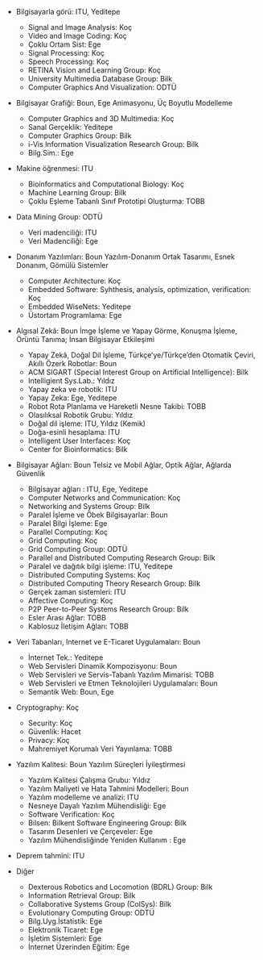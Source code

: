 - Bilgisayarla görü: ITU, Yeditepe

	- Signal and Image Analysis: Koç
	- Video and Image Coding: Koç
	- Çoklu Ortam Sist: Ege
	- Signal Processing: Koç
	- Speech Processing: Koç
	- RETINA Vision and Learning Group: Koç
	- University Multimedia Database Group: Bilk
	- Computer Graphics And Visualization: ODTÜ

- Bilgisayar Grafiği: Boun, Ege
	Animasyonu, Üç Boyutlu Modelleme

	- Computer Graphics and 3D Multimedia: Koç
	- Sanal Gerçeklik: Yeditepe
	- Computer Graphics Group: Bilk
	- i-Vis Information Visualization Research Group: Bilk
	- Bilg.Sim.: Ege

- Makine öğrenmesi: ITU
	
	- Bioinformatics and Computational Biology: Koç
	- Machine Learning Group: Bilk
	- Çoklu Eşleme Tabanlı Sınıf Prototipi Oluşturma: TOBB

- Data Mining Group: ODTÜ
	
	- Veri madenciliği: ITU
	- Veri Madenciliği: Ege

- Donanım Yazılımları: Boun
	Yazılım-Donanım Ortak Tasarımı, Esnek Donanım, 
	Gömülü Sistemler

	- Computer Architecture: Koç
	- Embedded Software: Syhthesis, analysis, optimization, 
	  verification: Koç
	- Embedded WiseNets: Yeditepe
	- Üstortam Programlama: Ege

- Algısal Zekâ: Boun
	İmge İşleme ve Yapay Görme, Konuşma İşleme, Örüntü Tanıma;
	İnsan Bilgisayar Etkileşimi

	- Yapay Zekâ, Doğal Dil İşleme, Türkçe’ye/Türkçe’den 
	  Otomatik Çeviri, Akıllı Özerk Robotlar: Boun
	- ACM SIGART (Special Interest Group on 
	  Artificial Intelligence): Bilk
	- Intelligient Sys.Lab.: Yıldız
	- Yapay zeka ve robotik: ITU
	- Yapay Zeka: Ege, Yeditepe
	- Robot Rota Planlama ve Hareketli Nesne Takibi: TOBB
	- Olasılıksal Robotik Grubu: Yıldız
	- Doğal dil işleme: ITU, Yıldız (Kemik)
	- Doğa-esinli hesaplama: ITU
	- Intelligent User Interfaces: Koç
	- Center for Bioinformatics: Bilk

- Bilgisayar Ağları: Boun
	Telsiz ve Mobil Ağlar, Optik Ağlar, Ağlarda Güvenlik

	- Bilgisayar ağları : ITU, Ege, Yeditepe
	- Computer Networks and Communication: Koç
	- Networking and Systems Group: Bilk
	- Paralel İşleme ve Öbek Bilgisayarlar: Boun
	- Paralel Bilgi İşleme: Ege
	- Parallel Computing: Koç
	- Grid Computing: Koç
	- Grid Computing Group: ODTÜ
	- Parallel and Distributed Computing Research Group: Bilk
	- Paralel ve dağıtık bilgi işleme: ITU, Yeditepe
	- Distributed Computing Systems: Koç
	- Distributed Computing Theory Research Group: Bilk
	- Gerçek zaman sistemleri: ITU
	- Affective Computing: Koç
	- P2P Peer-to-Peer Systems Research Group: Bilk
	- Esler Arası Ağlar: TOBB
	- Kablosuz İletişim Ağları: TOBB

- Veri Tabanları, Internet ve E-Ticaret Uygulamaları: Boun

	- İnternet Tek.: Yeditepe
	- Web Servisleri Dinamik Kompozisyonu: Boun
	- Web Servisleri ve Servis-Tabanlı Yazılım Mimarisi: TOBB
	- Web Servisleri ve Etmen Teknolojileri Uygulamaları: Boun
	- Semantik Web: Boun, Ege

- Cryptography: Koç

	- Security: Koç
	- Güvenlik: Hacet
	- Privacy: Koç
	- Mahremiyet Korumalı Veri Yayınlama: TOBB

- Yazılım Kalitesi: Boun
	Yazılım Süreçleri İyileştirmesi

	- Yazılım Kalitesi Çalışma Grubu: Yıldız
	- Yazılım Maliyeti ve Hata Tahmini Modelleri: Boun
	- Yazılım modelleme ve analizi: ITU
	- Nesneye Dayalı Yazılım Mühendisliği: Ege
	- Software Verification: Koç
	- Bilsen: Bilkent Software Engineering Group: Bilk
	- Tasarım Desenleri ve Çerçeveler: Ege
	- Yazılım Mühendisliğinde Yeniden Kullanım : Ege

- Deprem tahmini: ITU

- Diğer

	- Dexterous Robotics and Locomotion (BDRL) Group: Bilk
	- Information Retrieval Group: Bilk
	- Collaborative Systems Group (ColSys): Bilk
	- Evolutionary Computing Group: ODTÜ
	- Bilg.Uyg.İstatistik: Ege
	- Elektronik Ticaret: Ege
	- İşletim Sistemleri: Ege
	- İnternet Üzerinden Eğitim: Ege

